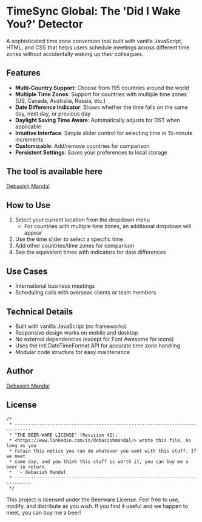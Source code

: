 # TimeSync Global: The 'Did I Wake You?' Detector

A sophisticated time zone conversion tool built with vanilla JavaScript, HTML, and CSS that helps users schedule meetings across different time zones without accidentally waking up their colleagues.

## Features

- **Multi-Country Support**: Choose from 195 countries around the world
- **Multiple Time Zones**: Support for countries with multiple time zones (US, Canada, Australia, Russia, etc.)
- **Date Difference Indicator**: Shows whether the time falls on the same day, next day, or previous day
- **Daylight Saving Time Aware**: Automatically adjusts for DST when applicable
- **Intuitive Interface**: Simple slider control for selecting time in 15-minute increments
- **Customizable**: Add/remove countries for comparison
- **Persistent Settings**: Saves your preferences to local storage

## The tool is available here

[Debasish Mandal](https://debasishm89.github.io/TimeSync-Global/)


## How to Use

1. Select your current location from the dropdown menu
   - For countries with multiple time zones, an additional dropdown will appear
2. Use the time slider to select a specific time
3. Add other countries/time zones for comparison
4. See the equivalent times with indicators for date differences

## Use Cases

- International business meetings
- Scheduling calls with overseas clients or team members


## Technical Details

- Built with vanilla JavaScript (no frameworks)
- Responsive design works on mobile and desktop
- No external dependencies (except for Font Awesome for icons)
- Uses the Intl.DateTimeFormat API for accurate time zone handling
- Modular code structure for easy maintenance


## Author

[Debasish Mandal](https://www.linkedin.com/in/debasishmandal/)

## License

```
/*
 * ----------------------------------------------------------------------------
 * "THE BEER-WARE LICENSE" (Revision 42):
 * <https://www.linkedin.com/in/debasishmandal/> wrote this file. As long as you 
 * retain this notice you can do whatever you want with this stuff. If we meet 
 * some day, and you think this stuff is worth it, you can buy me a beer in return.
 *   - Debasish Mandal
 * ----------------------------------------------------------------------------
 */
```

This project is licensed under the Beerware License. Feel free to use, modify, and distribute as you wish. If you find it useful and we happen to meet, you can buy me a beer!